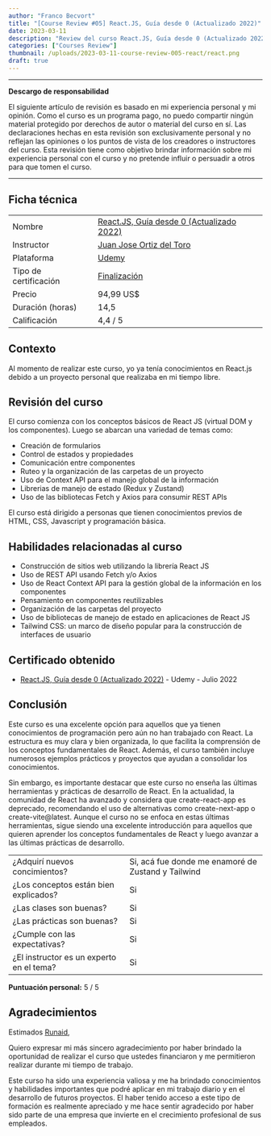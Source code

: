 ```yaml
---
author: "Franco Becvort"
title: "[Course Review #05] React.JS, Guía desde 0 (Actualizado 2022)"
date: 2023-03-11
description: "Review del curso React.JS, Guía desde 0 (Actualizado 2022)"
categories: ["Courses Review"]
thumbnail: /uploads/2023-03-11-course-review-005-react/react.png
draft: true
---
```


---

**Descargo de responsabilidad**

El siguiente artículo de revisión es basado en mi experiencia personal y mi opinión. Como el curso es un programa pago, no puedo compartir ningún material protegido por derechos de autor o material del curso en sí. Las declaraciones hechas en esta revisión son exclusivamente personal y no reflejan las opiniones o los puntos de vista de los creadores o instructores del curso. Esta revisión tiene como objetivo brindar información sobre mi experiencia personal con el curso y no pretende influir o persuadir a otros para que tomen el curso.

---

## Ficha técnica

|                       |                                                                                                                                                                                                                    |
| --------------------- | ------------------------------------------------------------------------------------------------------------------------------------------------------------------------------------------------------------------ |
| Nombre                | [React.JS, Guía desde 0 \(Actualizado 2022\)](https://www.udemy.com/course/reactjs-guia-desde-0/)                                                                                                                  |
| Instructor            | [Juan Jose Ortiz del Toro](https://www.linkedin.com/in/juan-jose-ortiz-del-toro-226236ab/)                                                                                                                         |
| Plataforma            | [Udemy](https://www.udemy.com/)                                                                                                                                                                                    |
| Tipo de certificación | [Finalización](https://support.udemy.com/hc/es/sections/360011037194-Certificados-de-finalizaci%C3%B3n#:~:text=Los%20certificados%20de%20finalizaci%C3%B3n%20sirven,certificados%20no%20tienen%20validez%20legal.) |
| Precio                | 94,99 US$                                                                                                                                                                                                          |
| Duración \(horas\)    | 14,5                                                                                                                                                                                                               |
| Calificación          | 4,4 / 5                                                                                                                                                                                                            |

## Contexto

Al momento de realizar este curso, yo ya tenía conocimientos en React.js debido a un proyecto personal que realizaba en mi tiempo libre.

## Revisión del curso

El curso comienza con los conceptos básicos de React JS \(virtual DOM y los componentes\). Luego se abarcan una variedad de temas como:

- Creación de formularios
- Control de estados y propiedades
- Comunicación entre componentes
- Ruteo y la organización de las carpetas de un proyecto
- Uso de Context API para el manejo global de la información
- Librerias de manejo de estado \(Redux y Zustand\)
- Uso de las bibliotecas Fetch y Axios para consumir REST APIs

El curso está dirigido a personas que tienen conocimientos previos de HTML, CSS, Javascript y programación básica.

## Habilidades relacionadas al curso

- Construcción de sitios web utilizando la librería React JS
- Uso de REST API usando Fetch y/o Axios
- Uso de React Context API para la gestión global de la información en los componentes
- Pensamiento en componentes reutilizables
- Organización de las carpetas del proyecto
- Uso de bibliotecas de manejo de estado en aplicaciones de React JS
- Tailwind CSS: un marco de diseño popular para la construcción de interfaces de usuario

## Certificado obtenido

- [React.JS, Guía desde 0 \(Actualizado 2022\)](https://udemy-certificate.s3.amazonaws.com/pdf/UC-47b54249-0cba-479f-8941-763197877682.pdf) - Udemy - Julio 2022

## Conclusión

Este curso es una excelente opción para aquellos que ya tienen conocimientos de programación pero aún no han trabajado con React. La estructura es muy clara y bien organizada, lo que facilita la comprensión de los conceptos fundamentales de React. Además, el curso también incluye numerosos ejemplos prácticos y proyectos que ayudan a consolidar los conocimientos.

Sin embargo, es importante destacar que este curso no enseña las últimas herramientas y prácticas de desarrollo de React. En la actualidad, la comunidad de React ha avanzado y considera que create-react-app es deprecado, recomendando el uso de alternativas como create-next-app o create-vite@latest. Aunque el curso no se enfoca en estas últimas herramientas, sigue siendo una excelente introducción para aquellos que quieren aprender los conceptos fundamentales de React y luego avanzar a las últimas prácticas de desarrollo.

|                                          |                                                    |
| ---------------------------------------- | -------------------------------------------------- |
| ¿Adquirí nuevos concimientos?            | Si, acá fue donde me enamoré de Zustand y Tailwind |
| ¿Los conceptos están bien explicados?    | Si                                                 |
| ¿Las clases son buenas?                  | Si                                                 |
| ¿Las prácticas son buenas?               | Si                                                 |
| ¿Cumple con las expectativas?            | Si                                                 |
| ¿El instructor es un experto en el tema? | Si                                                 |

**Puntuación personal:** 5 / 5

## Agradecimientos

Estimados [Runaid](https://www.runaid.com.ar/index.php?languaje=es),

Quiero expresar mi más sincero agradecimiento por haber brindado la oportunidad de realizar el curso que ustedes financiaron y me permitieron realizar durante mi tiempo de trabajo.

Este curso ha sido una experiencia valiosa y me ha brindado conocimientos y habilidades importantes que podré aplicar en mi trabajo diario y en el desarrollo de futuros proyectos. El haber tenido acceso a este tipo de formación es realmente apreciado y me hace sentir agradecido por haber sido parte de una empresa que invierte en el crecimiento profesional de sus empleados.
